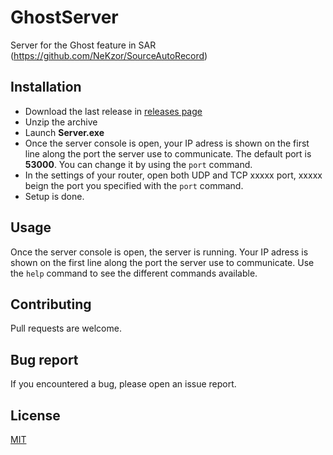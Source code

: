 # GhostServer
Server for the Ghost feature in SAR (https://github.com/NeKzor/SourceAutoRecord)

## Installation

- Download the last release in [releases page](https://github.com/Blenderiste09/GhostServer/releases)
- Unzip the archive
- Launch __Server.exe__
- Once the server console is open, your IP adress is shown on the first line along the port the server use to communicate. The default port is **53000**. You can change it by using the ``port`` command.
- In the settings of your router, open both UDP and TCP xxxxx port, xxxxx beign the port you specified with the ``port`` command.
- Setup is done.

## Usage

Once the server console is open, the server is running. Your IP adress is shown on the first line along the port the server use to communicate. Use the ``help`` command to see the different commands available.

## Contributing
Pull requests are welcome.

## Bug report
If you encountered a bug, please open an issue report.

## License
[MIT](https://choosealicense.com/licenses/mit/)
